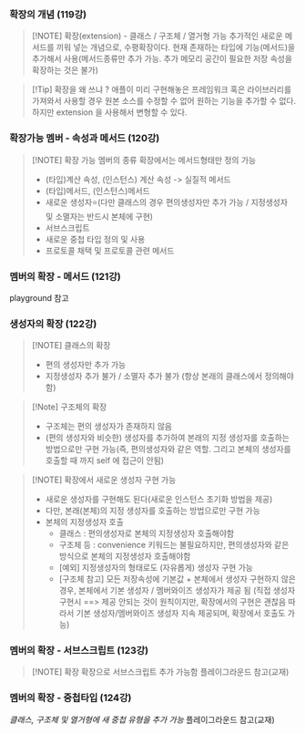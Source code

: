### 확장의 개념 (119강)
> [!NOTE] 확장(extension) - 클래스 / 구조체 / 열거형 가능
> 추가적인 새로운 메서드를 끼워 넣는 개념으로, 수평확장이다. 
> 현재 존재하는 타입에 기능(메서드)을 추가해서 사용(메서드종류만 추가 가능. 추가 메모리 공간이 필요한 저장 속성을 확장하는 것은 불가)

> [!Tip] 확장을 왜 쓰냐 ?
> 애플이 미리 구현해놓은 프레임워크 혹은 라이브러리를 가져와서 사용할 경우 원본 소스를 수정할 수 없어 원하는 기능을 추가할 수 없다. 하지만 extension 을 사용해서 변형할 수 있다.
### 확장가능 멤버 - 속성과 메서드 (120강)
> [!NOTE] 확장 가능 멤버의 종류
> 확장에서는 메서드형태만 정의 가능
> - (타입)계산 속성, (인스턴스) 계산 속성 -> 실질적 메서드
> - (타입)메서드, (인스턴스)메서드
> - 새로운 생성자⭐️(다만 클래스의 경우 편의생성자만 추가 가능 / 지정생성자 및 소멸자는 반드시 본체에 구현)
> - 서브스크립트
> - 새로운 중첩 타입 정의 및 사용
> - 프로토콜 채택 및 프로토콜 관련 메서드
### 멤버의 확장 - 메서드 (121강)
playground 참고
### 생성자의 확장 (122강)
> [!NOTE] 클래스의 확장
>  - 편의 생성자만 추가 가능
>  - 지정생성자 추가 불가 / 소멸자 추가 불가 (항상 본래의 클래스에서 정의해야함)

> [!Note] 구조체의 확장
> - 구조체는 편의 생성자가 존재하지 않음
> - (편의 생성자와 비슷한) 생성자를 추가하여 본래의 지정 생성자를 호출하는 방법으로만 구현 가능(즉, 편의생성자와 같은 역할. 그리고 본체의 생성자를 호출할 때 까지 self 에 접근이 안됨)

> [!NOTE] 확장에서 새로운 생성자 구현 가능
> - 새로운 생성자를 구현해도 된다(새로운 인스턴스 초기화 방법을 제공)
> - 다만, 본래(본체)의 지정 생성자를 호출하는 방법으로만 구현 가능
> - 본체의 지정생성자 호출
> 	- 클래스 : 편의생성자로 본체의 지정생성자 호출해야함
> 	- 구조체 등 : convenience 키워드는 불필요하지만, 편의생성자와 같은 방식으로 본체의 지정생성자 호출해야함
> 	- [예외] 지정생성자의 형태로도 (자유롭게) 생성자 구현 가능
> 	- [구조체 참고] 모든 저장속성에 기본값 + 본체에서 생성자 구현하지 않은 경우, 본체에서 기본 생성자 / 멤버와이즈 생성자가 제공 됨 (직접 생성자 구현시 ==> 제공 안되는 것이 원칙이지만, 확장에서의 구현은 괜찮음 따라서 기본 생성자/멤버와이즈 생성자 지속 제공되며, 확장에서 호출도 가능)
### 멤버의 확장 - 서브스크립트 (123강)
> [!NOTE] 확장
> 확장으로 서브스크립트 추가 가능함 
> 플레이그라운드 참고(교재)
### 멤버의 확장 - 중첩타입 (124강)
*클래스, 구조체 및 열거형에 새 중첩 유형을 추가 가능*
플레이그라운드 참고(교재)